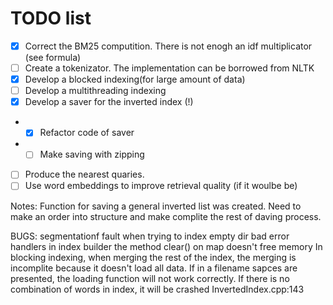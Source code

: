 # TODO list

- [X] Correct the BM25 computition. There is not enogh an idf multiplicator (see formula)
- [ ] Create a tokenizator. The implementation can be borrowed from NLTK
- [x] Develop a blocked indexing(for large amount of data)
- [ ] Develop a multithreading indexing
- [x] Develop a saver for the inverted index (!)
* - [x] Refactor code of saver   
* - [ ] Make saving with zipping
- [ ] Produce the nearest quaries.
- [ ] Use word embeddings to improve retrieval quality (if it woulbe be) 

Notes:
Function for saving a general inverted list was created. Need to make an order into structure and make complite the rest of daving process.

BUGS:
segmentationf fault when trying to index empty dir
bad error handlers in index builder
the method clear() on map doesn't free memory
In blocking indexing, when merging the rest of the index, the merging is incomplite because it doesn't load all data.
If in a filename sapces are presented, the loading function will not work correctly.
If there is no combination of words in index, it will be crashed InvertedIndex.cpp:143